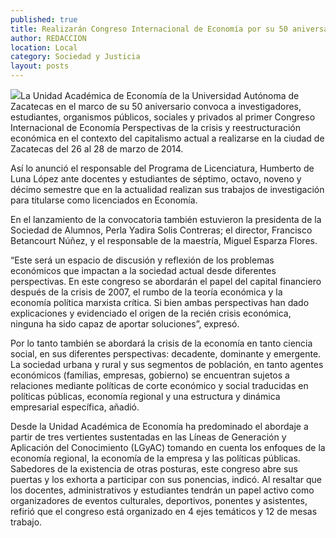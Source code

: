 ```yaml
---
published: true
title: Realizarán Congreso Internacional de Economía por su 50 aniversario
author: REDACCION
location: Local
category: Sociedad y Justicia
layout: posts
---
```


![](http://i.imgur.com/9egPcx4m.jpg)La Unidad Académica de Economía de la Universidad Autónoma de Zacatecas en el marco de su 50 aniversario convoca a investigadores, estudiantes, organismos públicos, sociales y privados al primer Congreso Internacional de Economía Perspectivas de la crisis y reestructuración económica en el contexto del capitalismo actual a realizarse en la ciudad de Zacatecas del 26 al 28 de marzo de 2014.

Así lo anunció el responsable del Programa de Licenciatura, Humberto de Luna López ante docentes y estudiantes de séptimo, octavo, noveno y décimo semestre que en la actualidad realizan sus trabajos de investigación para titularse como licenciados en Economía.

En el lanzamiento de la convocatoria también estuvieron la presidenta de la Sociedad de Alumnos, Perla Yadira Solis Contreras; el director, Francisco Betancourt Núñez, y el responsable de la maestría, Miguel Esparza Flores.

“Este será un espacio de discusión y reflexión de los problemas económicos que impactan a la sociedad actual desde diferentes perspectivas. En este congreso se abordarán el papel del capital financiero después de la crisis de 2007, el rumbo de la teoría económica y la economía política marxista crítica. Si bien ambas perspectivas han dado explicaciones y evidenciado el origen de la recién crisis económica, ninguna ha sido capaz de aportar soluciones”, expresó. 

Por lo tanto también se abordará la crisis de la economía en tanto ciencia social, en sus diferentes perspectivas: decadente, dominante y emergente. La sociedad urbana y rural y sus segmentos de población, en tanto agentes económicos (familias, empresas, gobierno) se encuentran sujetos a relaciones mediante políticas de corte económico y social traducidas en políticas públicas, economía regional y una estructura y dinámica empresarial específica, añadió.

Desde la Unidad Académica de Economía ha predominado el abordaje a partir de tres vertientes sustentadas en las Líneas de Generación y Aplicación del Conocimiento (LGyAC) tomando en cuenta los enfoques de la economía regional, la economía de la empresa y las políticas públicas. Sabedores de la existencia de otras posturas, este congreso abre sus puertas y los exhorta a participar con sus ponencias, indicó. 
Al resaltar que los docentes, administrativos y estudiantes tendrán un papel activo como organizadores de eventos culturales, deportivos, ponentes y asistentes, refirió que el congreso está organizado en 4 ejes temáticos y 12 de mesas trabajo.
